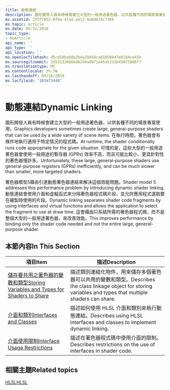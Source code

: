 ```yaml
---
title: 動態連結
description: 圖形開發人員有時候會建立大型的一般用途著色器，以供各種不同的場景專案使用。
ms.assetid: 2f5f7852-0f0a-4fad-a412-9a0d634c73b6
ms.topic: article
ms.date: 05/31/2018
topic_type:
- kbArticle
api_name: ''
api_type: ''
api_location: ''
ms.openlocfilehash: d5cd10bab8e2b4a28458cad1050847e0184ce43b
ms.sourcegitcommit: 2d531328b6ed82d4ad971a45a5131b430c5866f7
ms.translationtype: MT
ms.contentlocale: zh-TW
ms.lasthandoff: 09/16/2019
ms.locfileid: "103673440"
---
```

# <a name="dynamic-linking"></a><span data-ttu-id="8728a-103">動態連結</span><span class="sxs-lookup"><span data-stu-id="8728a-103">Dynamic Linking</span></span>

<span data-ttu-id="8728a-104">圖形開發人員有時候會建立大型的一般用途著色器，以供各種不同的場景專案使用。</span><span class="sxs-lookup"><span data-stu-id="8728a-104">Graphics developers sometimes create large, general-purpose shaders that can be used by a wide variety of scene items.</span></span> <span data-ttu-id="8728a-105">在執行時間，著色器會有條件地執行適用于特定情況的程式碼。</span><span class="sxs-lookup"><span data-stu-id="8728a-105">At runtime, the shader conditionally runs code appropriate for the given situation.</span></span> <span data-ttu-id="8728a-106">可惜的是，這些大型的一般用途著色器會使用一般用途的暫存器 (GPRs) 效率不高，而且可能比較小、更具針對性的著色器慢許多。</span><span class="sxs-lookup"><span data-stu-id="8728a-106">Unfortunately, these large, general-purpose shaders use general-purpose registers (GPRs) inefficiently, and can be much slower than smaller, more targeted shaders.</span></span>

<span data-ttu-id="8728a-107">著色器模型5藉由引進動態著色器連結來解決這個效能問題。</span><span class="sxs-lookup"><span data-stu-id="8728a-107">Shader model 5 addresses this performance problem by introducing dynamic shader linking.</span></span> <span data-ttu-id="8728a-108">動態連結會使用介面和虛擬函式來分隔著色器程式碼片段，並允許應用程式選取要在繪製時使用的片段。</span><span class="sxs-lookup"><span data-stu-id="8728a-108">Dynamic linking separates shader code fragments by using interfaces and virtual functions and allows the application to select the fragment to use at draw time.</span></span> <span data-ttu-id="8728a-109">這會藉由只系結所需的著色器程式碼，而不是整個大型的一般用途著色器，來改善效能。</span><span class="sxs-lookup"><span data-stu-id="8728a-109">This improves performance by binding only the shader code needed and not the entire large, general-purpose shader.</span></span>

## <a name="in-this-section"></a><span data-ttu-id="8728a-110">本節內容</span><span class="sxs-lookup"><span data-stu-id="8728a-110">In This Section</span></span>



| <span data-ttu-id="8728a-111">項目</span><span class="sxs-lookup"><span data-stu-id="8728a-111">Item</span></span>                                                                                                                                                                                                                                                                                                                         | <span data-ttu-id="8728a-112">描述</span><span class="sxs-lookup"><span data-stu-id="8728a-112">Description</span></span>                                                                                                    |
|------------------------------------------------------------------------------------------------------------------------------------------------------------------------------------------------------------------------------------------------------------------------------------------------------------------------------|----------------------------------------------------------------------------------------------------------------|
| <span data-ttu-id="8728a-113"><span id="Storing_Variables_and_Types_for_Shaders_to_Share"></span><span id="storing_variables_and_types_for_shaders_to_share"></span><span id="STORING_VARIABLES_AND_TYPES_FOR_SHADERS_TO_SHARE"></span>[儲存要共用之著色器的變數和類型](storing-variables-and-types-for-shaders-to-share.md)</span><span class="sxs-lookup"><span data-stu-id="8728a-113"><span id="Storing_Variables_and_Types_for_Shaders_to_Share"></span><span id="storing_variables_and_types_for_shaders_to_share"></span><span id="STORING_VARIABLES_AND_TYPES_FOR_SHADERS_TO_SHARE"></span>[Storing Variables and Types for Shaders to Share](storing-variables-and-types-for-shaders-to-share.md)</span></span><br/> | <span data-ttu-id="8728a-114">描述類別連結化物件，用來儲存多個著色器可以共用的變數和類型。</span><span class="sxs-lookup"><span data-stu-id="8728a-114">Describes the class linkage object for storing variables and types that multiple shaders can share.</span></span><br/> |
| <span data-ttu-id="8728a-115"><span id="Interfaces_and_Classes"></span><span id="interfaces_and_classes"></span><span id="INTERFACES_AND_CLASSES"></span>[介面和類別](overviews-direct3d-11-hlsl-dynamic-linking-class.md)</span><span class="sxs-lookup"><span data-stu-id="8728a-115"><span id="Interfaces_and_Classes"></span><span id="interfaces_and_classes"></span><span id="INTERFACES_AND_CLASSES"></span>[Interfaces and Classes](overviews-direct3d-11-hlsl-dynamic-linking-class.md)</span></span><br/>                                                                                                         | <span data-ttu-id="8728a-116">描述如何使用 HLSL 介面和類別來執行動態連結。</span><span class="sxs-lookup"><span data-stu-id="8728a-116">Describes using HLSL interfaces and classes to implement dynamic linking.</span></span><br/>                           |
| <span data-ttu-id="8728a-117"><span id="Interface_Usage_Restrictions"></span><span id="interface_usage_restrictions"></span><span id="INTERFACE_USAGE_RESTRICTIONS"></span>[介面使用限制](overviews-direct3d-11-hlsl-dynamic-linking-expression.md)</span><span class="sxs-lookup"><span data-stu-id="8728a-117"><span id="Interface_Usage_Restrictions"></span><span id="interface_usage_restrictions"></span><span id="INTERFACE_USAGE_RESTRICTIONS"></span>[Interface Usage Restrictions](overviews-direct3d-11-hlsl-dynamic-linking-expression.md)</span></span><br/>                                                                            | <span data-ttu-id="8728a-118">描述在著色器程式碼中使用介面的限制。</span><span class="sxs-lookup"><span data-stu-id="8728a-118">Describes restrictions on the use of interfaces in shader code.</span></span><br/>                                     |



 

## <a name="related-topics"></a><span data-ttu-id="8728a-119">相關主題</span><span class="sxs-lookup"><span data-stu-id="8728a-119">Related topics</span></span>

<dl> <dt>

[<span data-ttu-id="8728a-120">HLSL</span><span class="sxs-lookup"><span data-stu-id="8728a-120">HLSL</span></span>](overviews-direct3d-11-hlsl.md)
</dt> </dl>

 

 





